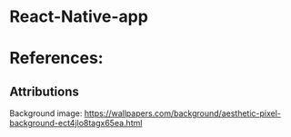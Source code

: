 # React-Native-app

# References:

## Attributions 

Background image: https://wallpapers.com/background/aesthetic-pixel-background-ect4jlo8tagx65ea.html